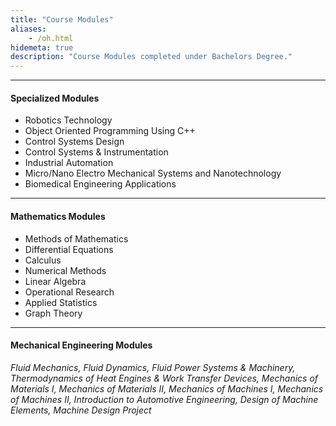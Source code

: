 ```yaml
---
title: "Course Modules"
aliases:
    - /oh.html
hidemeta: true
description: "Course Modules completed under Bachelors Degree."
---
```


--- 

#### Specialized Modules

+ Robotics Technology
+ Object Oriented Programming Using C++
+ Control Systems Design
+ Control Systems \& Instrumentation
+ Industrial Automation
+ Micro/Nano Electro Mechanical Systems and Nanotechnology
+ Biomedical Engineering Applications


---

#### Mathematics Modules

+ Methods of Mathematics
+ Differential Equations
+ Calculus
+ Numerical Methods
+ Linear Algebra
+ Operational Research
+ Applied Statistics
+ Graph Theory

---

#### Mechanical Engineering Modules

*Fluid Mechanics, Fluid Dynamics, Fluid Power Systems & Machinery, Thermodynamics of Heat Engines & Work Transfer Devices, Mechanics of Materials I, Mechanics of Materials II, Mechanics of Machines I, Mechanics of Machines II, Introduction to Automotive Engineering, Design of Machine Elements, Machine Design Project*